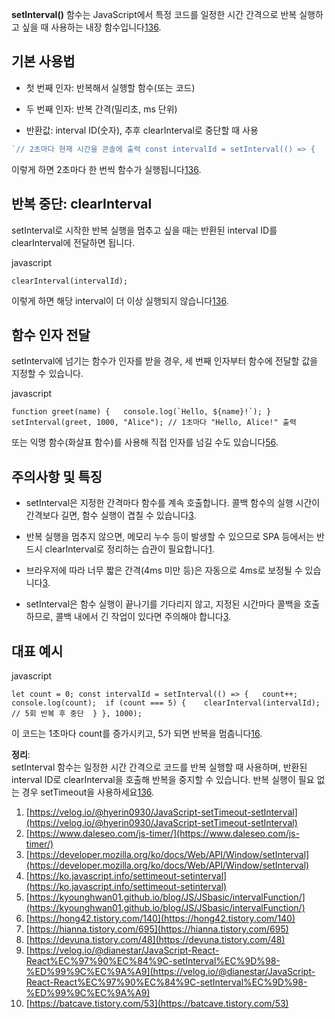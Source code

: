 

**setInterval()** 함수는 JavaScript에서 특정 코드를 일정한 시간 간격으로 반복 실행하고 싶을 때 사용하는 내장 함수입니다[1](https://velog.io/@hyerin0930/JavaScript-setTimeout-setInterval)[3](https://developer.mozilla.org/ko/docs/Web/API/Window/setInterval)[6](https://hong42.tistory.com/140).

## 기본 사용법

- 첫 번째 인자: 반복해서 실행할 함수(또는 코드)
    
- 두 번째 인자: 반복 간격(밀리초, ms 단위)
    
- 반환값: interval ID(숫자), 추후 clearInterval로 중단할 때 사용
    

```javascript
`// 2초마다 현재 시간을 콘솔에 출력 const intervalId = setInterval(() => {   console.log(new Date()); }, 2000);`
```



이렇게 하면 2초마다 한 번씩 함수가 실행됩니다[1](https://velog.io/@hyerin0930/JavaScript-setTimeout-setInterval)[3](https://developer.mozilla.org/ko/docs/Web/API/Window/setInterval)[6](https://hong42.tistory.com/140).

## 반복 중단: clearInterval

setInterval로 시작한 반복 실행을 멈추고 싶을 때는 반환된 interval ID를 clearInterval에 전달하면 됩니다.

javascript

`clearInterval(intervalId);`

이렇게 하면 해당 interval이 더 이상 실행되지 않습니다[1](https://velog.io/@hyerin0930/JavaScript-setTimeout-setInterval)[3](https://developer.mozilla.org/ko/docs/Web/API/Window/setInterval)[6](https://hong42.tistory.com/140).

## 함수 인자 전달

setInterval에 넘기는 함수가 인자를 받을 경우, 세 번째 인자부터 함수에 전달할 값을 지정할 수 있습니다.

javascript

``function greet(name) {   console.log(`Hello, ${name}!`); } setInterval(greet, 1000, "Alice"); // 1초마다 "Hello, Alice!" 출력``

또는 익명 함수(화살표 함수)를 사용해 직접 인자를 넘길 수도 있습니다[5](https://kyounghwan01.github.io/blog/JS/JSbasic/intervalFunction/)[6](https://hong42.tistory.com/140).

## 주의사항 및 특징

- setInterval은 지정한 간격마다 함수를 계속 호출합니다. 콜백 함수의 실행 시간이 간격보다 길면, 함수 실행이 겹칠 수 있습니다[3](https://developer.mozilla.org/ko/docs/Web/API/Window/setInterval).
    
- 반복 실행을 멈추지 않으면, 메모리 누수 등이 발생할 수 있으므로 SPA 등에서는 반드시 clearInterval로 정리하는 습관이 필요합니다[1](https://velog.io/@hyerin0930/JavaScript-setTimeout-setInterval).
    
- 브라우저에 따라 너무 짧은 간격(4ms 미만 등)은 자동으로 4ms로 보정될 수 있습니다[3](https://developer.mozilla.org/ko/docs/Web/API/Window/setInterval).
    
- setInterval은 함수 실행이 끝나기를 기다리지 않고, 지정된 시간마다 콜백을 호출하므로, 콜백 내에서 긴 작업이 있다면 주의해야 합니다[3](https://developer.mozilla.org/ko/docs/Web/API/Window/setInterval).
    

## 대표 예시

javascript

`let count = 0; const intervalId = setInterval(() => {   count++;  console.log(count);  if (count === 5) {    clearInterval(intervalId); // 5회 반복 후 중단  } }, 1000);`

이 코드는 1초마다 count를 증가시키고, 5가 되면 반복을 멈춥니다[1](https://velog.io/@hyerin0930/JavaScript-setTimeout-setInterval)[6](https://hong42.tistory.com/140).

**정리**:  
setInterval 함수는 일정한 시간 간격으로 코드를 반복 실행할 때 사용하며, 반환된 interval ID로 clearInterval을 호출해 반복을 중지할 수 있습니다. 반복 실행이 필요 없는 경우 setTimeout을 사용하세요[1](https://velog.io/@hyerin0930/JavaScript-setTimeout-setInterval)[3](https://developer.mozilla.org/ko/docs/Web/API/Window/setInterval)[6](https://hong42.tistory.com/140).

1. [https://velog.io/@hyerin0930/JavaScript-setTimeout-setInterval](https://velog.io/@hyerin0930/JavaScript-setTimeout-setInterval)
2. [https://www.daleseo.com/js-timer/](https://www.daleseo.com/js-timer/)
3. [https://developer.mozilla.org/ko/docs/Web/API/Window/setInterval](https://developer.mozilla.org/ko/docs/Web/API/Window/setInterval)
4. [https://ko.javascript.info/settimeout-setinterval](https://ko.javascript.info/settimeout-setinterval)
5. [https://kyounghwan01.github.io/blog/JS/JSbasic/intervalFunction/](https://kyounghwan01.github.io/blog/JS/JSbasic/intervalFunction/)
6. [https://hong42.tistory.com/140](https://hong42.tistory.com/140)
7. [https://hianna.tistory.com/695](https://hianna.tistory.com/695)
8. [https://devuna.tistory.com/48](https://devuna.tistory.com/48)
9. [https://velog.io/@dianestar/JavaScript-React-React%EC%97%90%EC%84%9C-setInterval%EC%9D%98-%ED%99%9C%EC%9A%A9](https://velog.io/@dianestar/JavaScript-React-React%EC%97%90%EC%84%9C-setInterval%EC%9D%98-%ED%99%9C%EC%9A%A9)
10. [https://batcave.tistory.com/53](https://batcave.tistory.com/53)
